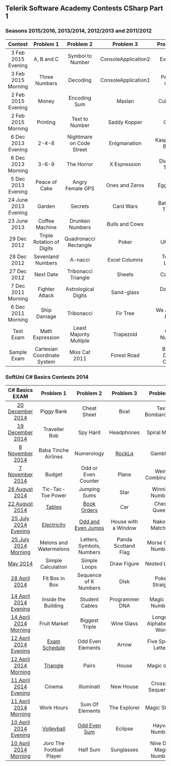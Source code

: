 ## Telerik Software Academy Contests CSharp Part 1
### Seasons 2015/2016, 2013/2014, 2012/2013 and 2011/2012

|        Contest       |          Problem 1          |         Problem 2        |      Problem 3      |      Problem 4      |       Problem 5       |
|:--------------------:|:---------------------------:|:------------------------:|:-------------------:|:-------------------:|:---------------------:|
|  3 Feb 2015 Evening  |          A, B and C         |     Symbol to Number     | ConsoleApplication2 |       Ex-rugs       |       Find Bits       |
|  3 Feb 2015 Morning  |        Three Numbers        |         Decoding         | ConsoleApplication1 |     Persian rugs    |     Search in Bits    |
|  2 Feb 2015 Evening  |            Money            |       Encoding Sum       |        Maslan       |       Cube-3D       |   Sequences of Bits   |
|  2 Feb 2015 Morning  |           Printing          |      Text to Number      |     Saddy Kopper    |         Cube        |      Bits to Bits     |
|  6 Dec 2013 Evening  |            2-4-8            | Nightmare on Code Street |     Enigmanation    |  Kaspichania Boats  |      Game of Page     |
|  6 Dec 2013 Morning  |            3-6-9            |        The Horror        |     X Expression    |    Diamond Trolls   |        Warhead        |
|  5 Dec 2013 Evening  |        Peace of Cake        |     Angry Female GPS     |    Ones and Zeros   |      Eggcelent      | Na Baba mi Smetalnika |
| 24 June 2013 Evening |            Garden           |          Secrets         |      Card Wars      |   Bat'Goiko Tower   |        Bittris        |
|     23 June 2013     |        Coffee Machine       |      Drunken Numbers     |    Bulls and Cows   |         Fire        |        Neurons        |
|      29 Dec 2012     |  Triple Rotation of Digits  |   Quadronacci Rectangle  |        Poker        |       UK Flag       |       Angry Bits      |
|      28 Dec 2012     |      Sevenland Numbers      |          A-nacci         |    Excel Columns    |     Telerik Logo    |        Bit Ball       |
|      27 Dec 2012     |          Next Date          |    Tribonacci Triangle   |        Sheets       |       Carpets       |     Formula Bit 1     |
|  7 Dec 2011 Morning  |        Fighter Attack       |    Astrological Digits   |      Sand-glass     |     Dancing Bits    |         Lines         |
|  6 Dec 2011 Morning  |         Ship Damage         |        Tribonacci        |       Fir Tree      |  We All Love Bits!  |        Pillars        |
|       Test Exam      |       Math Expression       |  Least Majority Multiple |      Trapezoid      |      Odd Number     |       Fall Down       |
|      Sample Exam     | Cartesian Coordinate System |       Miss Cat 2011      |     Forest Road     | Binary Digits Count |      Subset Sums      |


### SoftUni C# Basics Contests 2014

|     C# Basics EXAM    |         Problem 1        |         Problem 2         |      Problem 3      |         Problem 4         |     Problem 5     |
|:---------------------:|:------------------------:|:-------------------------:|:-------------------:|:-------------------------:|:-----------------:|
|    [20 December 2014](https://judge.softuni.bg/Contests/53/CSharp-Basics-Exam-20-December-2014)   |        Piggy Bank        |        Cheat Sheet        |         Boat        |      Text Bombardment     |      Bit Lock     |
|    [19 December 2014](https://judge.softuni.bg/Contests/52/CSharp-Basics-Exam-19-December-2014)   |       Traveller Bob      |          Spy Hard         |      Headphones     |       Spiral Matrix       |     Paint Ball    |
|    [8 November 2014](https://judge.softuni.bg/Contests/36/CSharp-Basics-Exam-8-November-2014)    |   Baba Tinche Airlines   |         Numerology        |        [RockLq](https://github.com/petyakostova/Telerik-Academy/tree/master/C%23/C%23%201%20Contests/Problem%203/RockLq)       |          Gambling         |    Bit Builder    |
|    [7 November 2014](https://judge.softuni.bg/Contests/37/CSharp-Basics-Exam-7-November-2014)   |          Budget          |    Odd or Even Counter    |        Plane        |     Weird Combinations    |    Bit Swapper    |
|     [26 August 2014](https://judge.softuni.bg/Contests/24/CSharp-Basics-Exam-26-August-2014)   |     Tic-Tac-Toe Power    |        Jumping Sums       |         Star        |      Winning Numbers      |       X-Bits      |
|     [22 August 2014](https://judge.softuni.bg/Contests/23/CSharp-Basics-Exam-22-August-2014)    |          [Tables](https://github.com/petyakostova/Telerik-Academy/tree/master/C%23/C%23%201%20Contests/Problem%201/Tables)          |        [Book Orders](https://github.com/petyakostova/Telerik-Academy/tree/master/C%23/C%23%201%20Contests/Problem%202/Book-Orders)        |         Car         |        Chess Queens       |    Double Downs   |
|  [25 July 2014 Evening](https://judge.softuni.bg/Contests/18/CSharp-Basics-Exam-25-July-2014-Evening) |        [Electricity](https://github.com/petyakostova/Telerik-Academy/tree/master/C%23/C%23%201%20Contests/Problem%201/Electricity)       |     [Odd and Even Jumps](https://github.com/petyakostova/Telerik-Academy/tree/master/C%23/C%23%201%20Contests/Problem%202/Odd-And-Even-Jumps)    | House with a Window |      Nakovs Matching      |  Change Even Bits |
|  [25 July 2014 Morning](https://judge.softuni.bg/Contests/17/CSharp-Basics-Exam-25-July-2014-Morning) |  Melons and Watermelons  | Letters, Symbols, Numbers | Panda Scotland Flag |     Morse Code Numbers    |     Bit Paths     |
|        [May 2014](https://judge.softuni.bg/Contests/1/CSharp-Basics-Sample-Exam-May-2014)       |    Simple Calculation    |        Simple Loops       |     Draw Figure     |        Nested Loops       | Bitwise Operators |
|     [28 April 2014](https://judge.softuni.bg/Contests/10/CSharp-Basics-Exam-28-April-2014)     |      Fit Box in Box      |   Sequence of K Numbers   |         Disk        |       Poker Straight      |    Friend Bits    |
| [14 April 2014 Evening](https://judge.softuni.bg/Contests/9/CSharp-Basics-Exam-14-April-2014-Evening) |    Inside the Building   |       Student Cables      |    Programmer DNA   |     Magic Car Numbers     |    Bit Flipper    |
| [14 April 2014 Morning](https://judge.softuni.bg/Contests/8/CSharp-Basics-Exam-14-April-2014-Morning) |       Fruit Market       |       Biggest Triple      |      Wine Glass     | Longest Alphabetical Word |    Bit Shooter    |
| [12 April 2014 Evening](https://judge.softuni.bg/Contests/7/CSharp-Basics-Exam-12-April-2014-Evening) |       [Exam Schedule](https://github.com/petyakostova/Telerik-Academy/tree/master/C%23/C%23%201%20Contests/Problem%201/Exam-Schedule)      |     Odd Even Elements     |        Arrow        |    Five Special Letters   |     BitRoller     |
| [12 April 2014 Morning](https://judge.softuni.bg/Contests/6/CSharp-Basics-Exam-12-April-2014-Morning) |         [Triangle](https://github.com/petyakostova/Telerik-Academy/tree/master/C%23/C%23%201%20Contests/Problem%201/Triangle)         |           Pairs           |        House        |        Magic dates        |    Bits Killer    |
| [11 April 2014 Evening](https://judge.softuni.bg/Contests/5/CSharp-Basics-Exam-11-April-2014-Evening) |          Cinema          |         Illuminati        |      New House      |     Crossing Sequences    |   Catch The Bits  |
| [11 April 2014 Morning](https://judge.softuni.bg/Contests/4/CSharp-Basics-Exam-11-April-2014-Morning) |        Work Hours        |      Sum Of Elements      |     The Explorer    |       Magic Strings       |    Bit Sifting    |
| [10 April 2014 Evening](https://judge.softuni.bg/Contests/3/CSharp-Basics-Exam-10-April-2014-Evening) |        [Volleyball](https://github.com/petyakostova/Telerik-Academy/tree/master/C%23/C%23%201%20Contests/Problem%201/Volleyball)        |        [Odd Even Sum](https://github.com/petyakostova/Telerik-Academy/tree/master/C%23/C%23%201%20Contests/Problem%202/Odd-Even-Sum)       |       Eclipse       |       Hayvan Numbers      |       BitsUp      |
| [10 April 2014 Morning](https://judge.softuni.bg/Contests/2/CSharp-Basics-Exam-10-April-2014-Morning) | Joro The Football Player |          Half Sum         |      Sunglasses     |  Nine Digit Magic Numbers |   Bits Inverter   |
